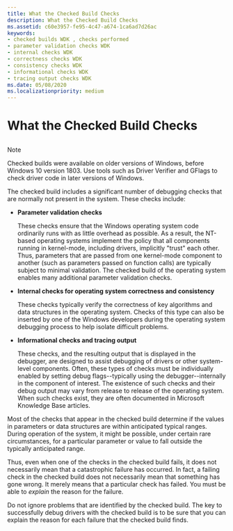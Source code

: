 ```yaml
---
title: What the Checked Build Checks
description: What the Checked Build Checks
ms.assetid: c60e3957-fe95-4c47-a674-1ca6ad7d26ac
keywords:
- checked builds WDK , checks performed
- parameter validation checks WDK
- internal checks WDK
- correctness checks WDK
- consistency checks WDK
- informational checks WDK
- tracing output checks WDK
ms.date: 05/08/2020
ms.localizationpriority: medium
---
```


# What the Checked Build Checks

## <span id="ddk_what_the_checked_build_checks_tools"></span><span id="DDK_WHAT_THE_CHECKED_BUILD_CHECKS_TOOLS"></span>

> [!NOTE]
> Checked builds were available on older versions of Windows, before Windows 10 version 1803.
> Use tools such as Driver Verifier and GFlags to check driver code in later versions of Windows.

The checked build includes a significant number of debugging checks that are normally not present in the system. These checks include:

-   **Parameter validation checks**

    These checks ensure that the Windows operating system code ordinarily runs with as little overhead as possible. As a result, the NT-based operating systems implement the policy that all components running in kernel-mode, including drivers, implicitly "trust" each other. Thus, parameters that are passed from one kernel-mode component to another (such as parameters passed on function calls) are typically subject to minimal validation. The checked build of the operating system enables many additional parameter validation checks.

-   **Internal checks for operating system correctness and consistency**

    These checks typically verify the correctness of key algorithms and data structures in the operating system. Checks of this type can also be inserted by one of the Windows developers during the operating system debugging process to help isolate difficult problems.

-   **Informational checks and tracing output**

    These checks, and the resulting output that is displayed in the debugger, are designed to assist debugging of drivers or other system-level components. Often, these types of checks must be individually enabled by setting debug flags--typically using the debugger--internally in the component of interest. The existence of such checks and their debug output may vary from release to release of the operating system. When such checks exist, they are often documented in Microsoft Knowledge Base articles.

Most of the checks that appear in the checked build determine if the values in parameters or data structures are within anticipated typical ranges. During operation of the system, it might be possible, under certain rare circumstances, for a particular parameter or value to fall outside the typically anticipated range.

Thus, even when one of the checks in the checked build fails, it does not necessarily mean that a catastrophic failure has occurred. In fact, a failing check in the checked build does not necessarily mean that something has gone wrong. It merely means that a particular check has failed. You must be able to *explain* the reason for the failure.

Do not ignore problems that are identified by the checked build. The key to successfully debug drivers with the checked build is to be sure that you can explain the reason for each failure that the checked build finds.

 

 





